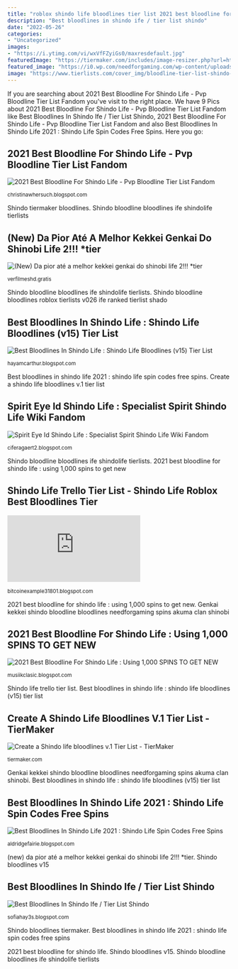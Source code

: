 ```yaml
---
title: "roblox shindo life bloodlines tier list 2021 best bloodline for shindo life : using 1,000 spins to get new"
description: "Best bloodlines in shindo ife / tier list shindo"
date: "2022-05-26"
categories:
- "Uncategorized"
images:
- "https://i.ytimg.com/vi/wxVfFZyiGs0/maxresdefault.jpg"
featuredImage: "https://tiermaker.com/includes/image-resizer.php?url=https://tiermaker.com//images/tier-lists-2021/743933/shindo-life-bloodlines-current-743933-1609697723.png&amp;w=300&amp;h=300"
featured_image: "https://i0.wp.com/needforgaming.com/wp-content/uploads/2020/11/List-of-Kekkei-Genkai-1024x715.png"
image: "https://www.tierlists.com/cover_img/bloodline-tier-list-shindo-life-6c3f36ff-e1ac-4521-9d78-2532a16fcb89.png"
---
```


If you are searching about 2021 Best Bloodline For Shindo Life - Pvp Bloodline Tier List Fandom you've visit to the right place. We have 9 Pics about 2021 Best Bloodline For Shindo Life - Pvp Bloodline Tier List Fandom like Best Bloodlines In Shindo Ife / Tier List Shindo, 2021 Best Bloodline For Shindo Life - Pvp Bloodline Tier List Fandom and also Best Bloodlines In Shindo Life 2021 : Shindo Life Spin Codes Free Spins. Here you go:

## 2021 Best Bloodline For Shindo Life - Pvp Bloodline Tier List Fandom

![2021 Best Bloodline For Shindo Life - Pvp Bloodline Tier List Fandom](https://i2.wp.com/tierlists.com/cover_img/shindo-life-bloodlines-v0262-tier-list-42b10f3d-f62e-4673-8ede-e0a396b30a6d.png "Shindo bloodline bloodlines roblox tierlists v026 ife ranked tierlist shado")

<small>christinawhersuch.blogspot.com</small>

Shindo tiermaker bloodlines. Shindo bloodline bloodlines ife shindolife tierlists

## (New) Da Pior Até A Melhor Kekkei Genkai Do Shinobi Life 2!!! *tier

![(New) Da pior até a melhor kekkei genkai do shinobi life 2!!! *tier](https://verfilmeshd.gratis/__vi__oF0OYshmpsA__hqdefault.jpg "Shindo bloodline akuma bloodlines rengoku")

<small>verfilmeshd.gratis</small>

Shindo bloodline bloodlines ife shindolife tierlists. Shindo bloodline bloodlines roblox tierlists v026 ife ranked tierlist shado

## Best Bloodlines In Shindo Life : Shindo Life Bloodlines (v15) Tier List

![Best Bloodlines In Shindo Life : Shindo Life Bloodlines (v15) Tier List](https://i.ytimg.com/vi/wxVfFZyiGs0/maxresdefault.jpg "Shindo bloodline bloodlines roblox tierlists v026 ife ranked tierlist shado")

<small>hayamcarthur.blogspot.com</small>

Best bloodlines in shindo life 2021 : shindo life spin codes free spins. Create a shindo life bloodlines v.1 tier list

## Spirit Eye Id Shindo Life : Specialist Spirit Shindo Life Wiki Fandom

![Spirit Eye Id Shindo Life : Specialist Spirit Shindo Life Wiki Fandom](https://i.ytimg.com/vi/H67ZHuTvuiU/maxresdefault.jpg "Best bloodlines in shindo life 2021 : shindo life spin codes free spins")

<small>ciferagaert2.blogspot.com</small>

Shindo bloodline bloodlines ife shindolife tierlists. 2021 best bloodline for shindo life : using 1,000 spins to get new

## Shindo Life Trello Tier List - Shindo Life Roblox Best Bloodlines Tier

![Shindo Life Trello Tier List - Shindo Life Roblox Best Bloodlines Tier](https://tiermaker.com/includes/image-resizer.php?url=https://tiermaker.com//images/tier-lists-2021/743933/shindo-life-bloodlines-current-743933-1609697723.png&amp;w=300&amp;h=300 "Best bloodlines in shindo ife / tier list shindo")

<small>bitcoinexample31801.blogspot.com</small>

2021 best bloodline for shindo life : using 1,000 spins to get new. Genkai kekkei shindo bloodline bloodlines needforgaming spins akuma clan shinobi

## 2021 Best Bloodline For Shindo Life : Using 1,000 SPINS TO GET NEW

![2021 Best Bloodline For Shindo Life : Using 1,000 SPINS TO GET NEW](https://i0.wp.com/needforgaming.com/wp-content/uploads/2020/11/List-of-Kekkei-Genkai-1024x715.png "Shindo bloodlines v15")

<small>musiikclasic.blogspot.com</small>

Shindo life trello tier list. Best bloodlines in shindo life : shindo life bloodlines (v15) tier list

## Create A Shindo Life Bloodlines V.1 Tier List - TierMaker

![Create a Shindo life bloodlines v.1 Tier List - TierMaker](https://tiermaker.com/images/templates/shindo-life-bloodlines-tier-list-v1--1062814/10628141623197428.png "Shindo life trello tier list")

<small>tiermaker.com</small>

Genkai kekkei shindo bloodline bloodlines needforgaming spins akuma clan shinobi. Best bloodlines in shindo life : shindo life bloodlines (v15) tier list

## Best Bloodlines In Shindo Life 2021 : Shindo Life Spin Codes Free Spins

![Best Bloodlines In Shindo Life 2021 : Shindo Life Spin Codes Free Spins](https://lh6.googleusercontent.com/proxy/TxF2k5x6gAu6ufKmmVvR86MtVysHIU617TRzmXeBGj7x_fNb9jptnDapJ5ydEG2-iV5Rogb2wlxEoY6l4CH6p8DCqxHHyO36JlDi-9C8k7RGKpisjHx5Ze0g46WUZXvZWh9Zr6D7a88KLd458tlLGZCtDPtE3J7aEZT1xgmAFCJMYI6NMGwOJ5WdxwY-owcRwn4lr73DIFxRCgbn2_Daqpw3FokG1jjzmsc64H2CBIi0fbE6_uACYW6ZLA=w1200-h630-p-k-no-nu "Shindo bloodlines tiermaker")

<small>aldridgefairie.blogspot.com</small>

(new) da pior até a melhor kekkei genkai do shinobi life 2!!! *tier. Shindo bloodlines v15

## Best Bloodlines In Shindo Ife / Tier List Shindo

![Best Bloodlines In Shindo Ife / Tier List Shindo](https://www.tierlists.com/cover_img/bloodline-tier-list-shindo-life-6c3f36ff-e1ac-4521-9d78-2532a16fcb89.png "2021 best bloodline for shindo life : using 1,000 spins to get new")

<small>sofiahay3s.blogspot.com</small>

Shindo bloodlines tiermaker. Best bloodlines in shindo life 2021 : shindo life spin codes free spins

2021 best bloodline for shindo life. Shindo bloodlines v15. Shindo bloodline bloodlines ife shindolife tierlists
